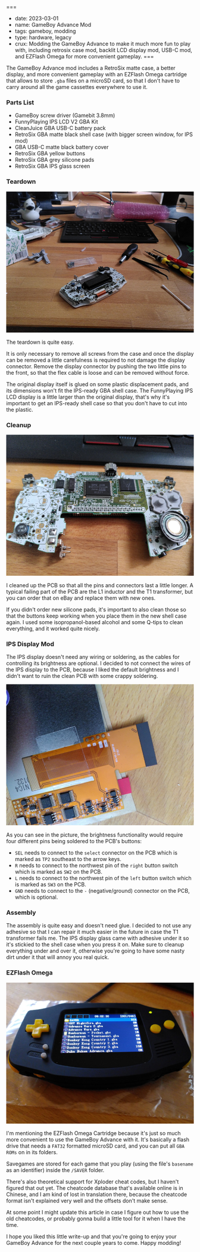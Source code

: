 ===
- date: 2023-03-01
- name: GameBoy Advance Mod
- tags: gameboy, modding
- type: hardware, legacy
- crux: Modding the GameBoy Advance to make it much more fun to play with, including retrosix case mod, backlit LCD display mod, USB-C mod, and EZFlash Omega for more convenient gameplay.
===


The GameBoy Advance mod includes a RetroSix matte case, a better display, and more
convenient gameplay with an EZFlash Omega cartridge that allows to store `.gba`
files on a microSD card, so that I don't have to carry around all the game cassettes
everywhere to use it.

### Parts List

- GameBoy screw driver (Gamebit 3.8mm)
- FunnyPlaying IPS LCD V2 GBA Kit
- CleanJuice GBA USB-C battery pack
- RetroSix GBA matte black shell case (with bigger screen window, for IPS mod)
- GBA USB-C matte black battery cover
- RetroSix GBA yellow buttons
- RetroSix GBA grey silicone pads
- RetroSix GBA IPS glass screen


### Teardown

![Teardown](./gameboy-advance/gba-01-teardown.jpg)

The teardown is quite easy.

It is only necessary to remove all screws from the case and once the display can be removed
a little carefulness is required to not damage the display connector. Remove the display
connector by pushing the two little pins to the front, so that the flex cable is loose
and can be removed without force.

The original display itself is glued on some plastic displacement pads, and its dimensions
won't fit the IPS-ready GBA shell case. The FunnyPlaying IPS LCD display is a little larger
than the original display, that's why it's important to get an IPS-ready shell case so that
you don't have to cut into the plastic.

### Cleanup

![Cleanup](./gameboy-advance/gba-02-cleanup.jpg)

I cleaned up the PCB so that all the pins and connectors last a little longer. A typical
failing part of the PCB are the L1 inductor and the T1 transformer, but you can order that
on eBay and replace them with new ones.

If you didn't order new silicone pads, it's important to also clean those so that the buttons
keep working when you place them in the new shell case again. I used some isopropanol-based
alcohol and some Q-tips to clean everything, and it worked quite nicely.


### IPS Display Mod

The IPS display doesn't need any wiring or soldering, as the cables for controlling its
brightness are optional. I decided to not connect the wires of the IPS display to the PCB,
because I liked the default brightness and I didn't want to ruin the clean PCB with some
crappy soldering.

![IPS Display Mod](./gameboy-advance/gba-03-displaymod.jpg)

As you can see in the picture, the brightness functionality would require four different
pins being soldered to the PCB's buttons:

- `SEL` needs to connect to the `select` connector on the PCB which is marked as `TP2` southeast to the arrow keys.
- `R` needs to connect to the northwest pin of the `right` button switch which is marked as `SW2` on the PCB.
- `L` needs to connect to the northwest pin of the `left` button switch which is marked as `SW3` on the PCB.
- `GND` needs to connect to the `-` (negative/ground) connector on the PCB, which is optional.


### Assembly

The assembly is quite easy and doesn't need glue. I decided to not use any adhesive so that
I can repair it much easier in the future in case the T1 transformer fails me. The IPS display
glass came with adhesive under it so it's stickied to the shell case when you press it on.
Make sure to cleanup everything under and over it, otherwise you're going to have some nasty
dirt under it that will annoy you real quick.

### EZFlash Omega

![EZFlash Omega Cartridge](./gameboy-advance/gba-04-ezflash-omega.jpg)

I'm mentioning the EZFlash Omega Cartridge because it's just so much more convenient to use
the GameBoy Advance with it. It's basically a flash drive that needs a `FAT32` formatted
microSD card, and you can put all `GBA ROMs` on in its folders.

Savegames are stored for each game that you play (using the file's `basename` as an identifier)
inside the `/SAVER` folder.

There's also theoretical support for Xploder cheat codes, but I haven't figured that out yet.
The cheatcode database that's available online is in Chinese, and I am kind of lost in translation
there, because the cheatcode format isn't explained very well and the offsets don't make sense.

At some point I might update this article in case I figure out how to use the old cheatcodes,
or probably gonna build a little tool for it when I have the time.

I hope you liked this little write-up and that you're going to enjoy your GameBoy Advance for
the next couple years to come. Happy modding!

